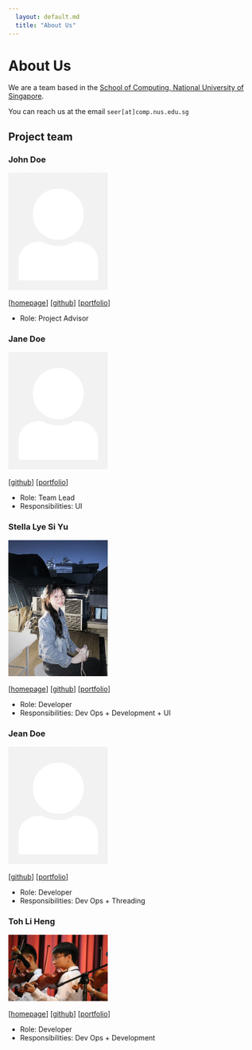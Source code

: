 ```yaml
---
  layout: default.md
  title: "About Us"
---
```


# About Us

We are a team based in the [School of Computing, National University of Singapore](http://www.comp.nus.edu.sg).

You can reach us at the email `seer[at]comp.nus.edu.sg`

## Project team

### John Doe

<img src="images/johndoe.png" width="200px">

[[homepage](http://www.comp.nus.edu.sg/~damithch)]
[[github](https://github.com/johndoe)]
[[portfolio](team/johndoe.md)]

* Role: Project Advisor

### Jane Doe

<img src="images/johndoe.png" width="200px">

[[github](http://github.com/johndoe)]
[[portfolio](team/johndoe.md)]

* Role: Team Lead
* Responsibilities: UI

### Stella Lye Si Yu

<img src="images/STELLA-LYE.jpg" width="200px">

[[homepage](http://STELLA-LYE.github.io)]
[[github](https://github.com/STELLA-LYE)] 
[[portfolio](team/STELLA-LYE.md)]

* Role: Developer
* Responsibilities: Dev Ops + Development + UI

### Jean Doe

<img src="images/johndoe.png" width="200px">

[[github](http://github.com/johndoe)]
[[portfolio](team/johndoe.md)]

* Role: Developer
* Responsibilities: Dev Ops + Threading

### Toh Li Heng

<img src="images/tohlh.jpg" width="200px">

[[homepage](http://tohlh.github.io)]
[[github](http://github.com/tohlh)]
[[portfolio](team/tohlh.md)]

* Role: Developer
* Responsibilities: Dev Ops + Development
